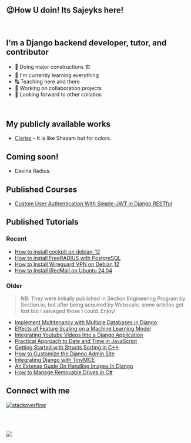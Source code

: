 ## :wink:How U doin! Its Sajeyks here!
<br>

## I'm a Django backend developer, tutor, and contributor
 - :construction: Doing major constructions 🏗️
 - :seedling: I'm currently learning everything
 - :capital_abcd: Teaching here and there
 - :two_men_holding_hands: Working on collaboration projects
 - :telescope: Looking forward to other collabos
<br>

## My publicly available works
* [Clariss](https://www.clariss.xyz) - It is like Shazam but for colors.

## Coming soon!
- Davina Radius.

## Published Courses
- [Custom User Authentication With Simple-JWT in Django RESTful](https://www.educative.io/courses/custom-user-authentication-with-simple-jwt-in-django-restful)

## Published Tutorials

### Recent
- [How to install cockpit on debian-12](https://docs.vultr.com/how-to-install-cockpit-on-debian-12)
- [How to install FreeRADIUS with PostgreSQL](https://docs.vultr.com/how-to-install-freeradius-with-postgresql)
- [How to Install Wireguard VPN on Debian 12](https://docs.vultr.com/how-to-install-wireguard-vpn-on-debian-12)
- [How to Install iRedMail on Ubuntu 24.04](https://docs.vultr.com/how-to-install-iredmail-on-ubuntu-24-04)

### Older
>NB: They were initially published in Section Engineering Program by Section.io, but after being acquired by Webscale, some articles got lost but I salvaged those I could. Enjoy!
 - [Implement Multitenancy with Multiple Databases in Django](https://web.archive.org/web/20230501050743/https://www.section.io/engineering-education/implement-multitenancy-with-multiple-databases-in-django/)
 - [Effects of Feature Scaling on a Machine Learning Model](https://web.archive.org/web/20230526090806/https://www.section.io/engineering-education/feature-scaling-effects-machine-learning-model/)
 - [Integrating Youtube Videos Into a Django Application](https://web.archive.org/web/20230110001640/https://www.section.io/engineering-education/integrating-youtube-videos-into-a-django-application/)
 - [Practical Approach to Date and Time in JavaScript](https://web.archive.org/web/20221009214222/https://www.section.io/engineering-education/practical-approach-to-date-and-time-in-javascript/)
 - [Getting Started with Structs Sorting in C++](https://web.archive.org/web/20220929071550/https://www.section.io/engineering-education/getting-started-with-structs-sorting-in-c++/)
 - [How to Customize the Django Admin Site](https://web.archive.org/web/20210421054330/https://www.section.io/engineering-education/customizing-django-admin/)
 - [Integrating Django with TinyMCE](https://web.archive.org/web/20210518170718/https://www.section.io/engineering-education/integrating-django-with-tinymce/)
 - [An Extense Guide On Handling Images In Django](https://web.archive.org/web/20220516011550/https://www.section.io/engineering-education/an-extensive-guide-on-handling-images-in-django/)
 - [How to Manage Removable Drives in C#](https://www.section.io/engineering-education/how-to-create-a-winforms-io-manager-for-removable-drives-in-csharp/)



## Connect with me
<p align="start">
<a href="https://stackoverflow.com/users/12601926/random-user"><img src="https://img.icons8.com/color/50/000000/stackoverflow.png" alt="stackoverflow"/></a>
</p>

<br>

<br>

![](https://komarev.com/ghpvc/?username=Sajeyks&color=blueviolet)

<br>


